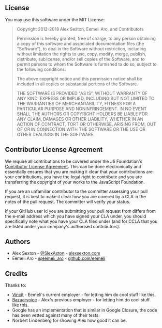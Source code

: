 ## License

You may use this software under the MIT License:

> Copyright 2012-2018 Alex Sexton, Eemeli Aro, and Contributors
>
> Permission is hereby granted, free of charge, to any person obtaining
> a copy of this software and associated documentation files (the
> "Software"), to deal in the Software without restriction, including
> without limitation the rights to use, copy, modify, merge, publish,
> distribute, sublicense, and/or sell copies of the Software, and to
> permit persons to whom the Software is furnished to do so, subject to
> the following conditions:
>
> The above copyright notice and this permission notice shall be
> included in all copies or substantial portions of the Software.
>
> THE SOFTWARE IS PROVIDED "AS IS", WITHOUT WARRANTY OF ANY KIND,
> EXPRESS OR IMPLIED, INCLUDING BUT NOT LIMITED TO THE WARRANTIES OF
> MERCHANTABILITY, FITNESS FOR A PARTICULAR PURPOSE AND
> NONINFRINGEMENT. IN NO EVENT SHALL THE AUTHORS OR COPYRIGHT HOLDERS BE
> LIABLE FOR ANY CLAIM, DAMAGES OR OTHER LIABILITY, WHETHER IN AN ACTION
> OF CONTRACT, TORT OR OTHERWISE, ARISING FROM, OUT OF OR IN CONNECTION
> WITH THE SOFTWARE OR THE USE OR OTHER DEALINGS IN THE SOFTWARE.


## Contributor License Agreement

We require all contributions to be covered under the JS Foundation's [Contributor License Agreement](https://js.foundation/CLA/). This can be done electronically and essentially ensures that you are making it clear that your contributions are your contributions, you have the legal right to contribute and you are transferring the copyright of your works to the JavaScript Foundation.

If you are an unfamiliar contributor to the committer assessing your pull request, it is best to make it clear how you are covered by a CLA in the notes of the pull request. The committer will verify your status.

If your GitHub user id you are submitting your pull request from differs from the e-mail address which you have signed your CLA under, you should specifically note what you have your CLA filed under (and for CCLA that you are listed under your company's authorised contributors).


## Authors

* Alex Sexton - [@SlexAxton](http://twitter.com/SlexAxton) - [alexsexton.com](http://alexsexton.com/)
* Eemeli Aro - [@eemeli_aro](http://twitter.com/eemeli_aro) - [github.com/eemeli](https://github.com/eemeli)


## Credits

Thanks to:

* [Vincit](https://vincit.fi/en/) - Eemeli's current employer - for letting him do cool stuff like this.
* [Bazaarvoice](https://github.com/Bazaarvoice) - Alex's previous employer - for letting him do cool stuff like this.
* Google has an implementation that is similar in Google Closure, the code has been vetted against many of their tests.
* Norbert Lindenberg for showing Alex how good it can be.
